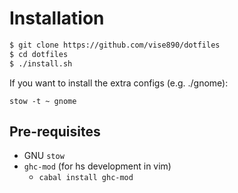 # Installation
```bash
$ git clone https://github.com/vise890/dotfiles
$ cd dotfiles
$ ./install.sh
```

If you want to install the extra configs (e.g. ./gnome):
```
stow -t ~ gnome
```

## Pre-requisites
- GNU `stow`
- `ghc-mod` (for hs development in vim)
  - `cabal install ghc-mod`
